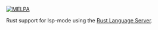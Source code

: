 [![MELPA](https://melpa.org/packages/lsp-rust-badge.svg)](https://melpa.org/#/lsp-rust)

Rust support for lsp-mode using the [Rust Language Server](https://github.com/rust-lang-nursery/rls).
